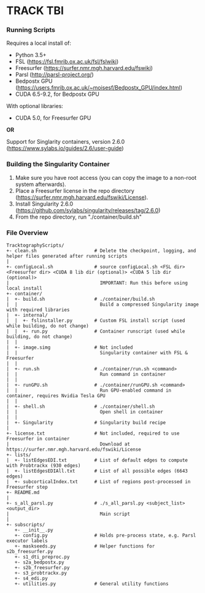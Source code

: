 # TRACK TBI

### Running Scripts
Requires a local install of: 
* Python 3.5+
* FSL (https://fsl.fmrib.ox.ac.uk/fsl/fslwiki)
* Freesurfer (https://surfer.nmr.mgh.harvard.edu/fswiki)
* Parsl (http://parsl-project.org/)
* Bedpostx GPU (https://users.fmrib.ox.ac.uk/~moisesf/Bedpostx_GPU/index.html)
* CUDA 6.5-9.2, for Bedpostx GPU

With optional libraries:
* CUDA 5.0, for Freesurfer GPU

**OR**

Support for Singlarity containers, version 2.6.0 (https://www.sylabs.io/guides/2.6/user-guide)

### Building the Singularity Container ###

1. Make sure you have root access (you can copy the image to a non-root system afterwards).
2. Place a Freesurfer license in the repo directory (https://surfer.nmr.mgh.harvard.edu/fswiki/License).
3. Install Singularity 2.6.0 (https://github.com/sylabs/singularity/releases/tag/2.6.0)
4. From the repo directory, run "./container/build.sh"

### File Overview

```
TracktographyScripts/
+- clean.sh                     # Delete the checkpoint, logging, and helper files generated after running scripts
|
+- configLocal.sh               # source configLocal.sh <FSL dir> <Freesurfer dir> <CUDA 8 lib dir (optional)> <CUDA 5 lib dir (optional)> 
|                                 IMPORTANT: Run this before using local install
+- container/
|  +- build.sh                  # ./container/build.sh
|  |                              Build a compressed Singularity image with required libraries
|  +- internal/
|  |  +- fslinstaller.py        # Custom FSL install script (used while building, do not change)
|  |  +- run.py                 # Container runscript (used while building, do not change)
|  |
|  +- image.simg                # Not included
|  |                              Singularity container with FSL & Freesurfer
|  |
|  +- run.sh                    # ./container/run.sh <command>
|  |                              Run command in container
|  |
|  +- runGPU.sh                 # ./container/runGPU.sh <command>
|  |                              Run GPU-enabled command in container, requires Nvidia Tesla GPU
|  |
|  +- shell.sh                  # ./container/shell.sh
|  |                              Open shell in container
|  |
|  +- Singularity               # Singularity build recipe
|
+- license.txt                  # Not included, required to use Freesurfer in container
|                                 Download at https://surfer.nmr.mgh.harvard.edu/fswiki/License
+- lists/
|  +- listEdgesEDI.txt          # List of default edges to compute with Probtrackx (930 edges)
|  +- listEdgesEDIAll.txt       # List of all possible edges (6643 edges)
|  +- subcorticalIndex.txt      # List of regions post-processed in Freesurfer step
+- README.md
|
+- s_all_parsl.py               # ./s_all_parsl.py <subject_list> <output_dir>
|                                 Main script
|
+- subscripts/
   +- __init__.py
   +- config.py                 # Holds pre-process state, e.g. Parsl executor labels
   +- maskseeds.py              # Helper functions for s2b_freesurfer.py
   +- s1_dti_preproc.py
   +- s2a_bedpostx.py
   +- s2b_freesurfer.py
   +- s3_probtrackx.py
   +- s4_edi.py
   +- utilities.py              # General utility functions
```
